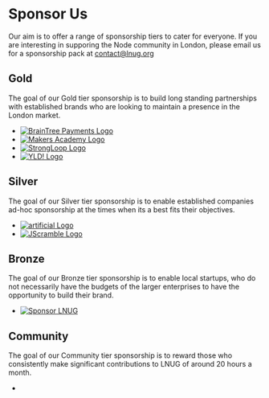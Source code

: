 # Sponsor Us
Our aim is to offer a range of sponsorship tiers to cater for everyone. If you are interesting in supporing the Node community in London, please email us for a sponsorship pack at contact@lnug.org

## Gold
The goal of our Gold tier sponsorship is to build long standing partnerships with established brands who are looking to maintain a presence in the London market.

<ul class="gold-sponsor sponsors">
  <li>
    <a href="https://www.braintreepayments.com/" target="_blank" title="BrainTree Payments homepage, proud sponsor of LNUG">
      <img src="/images/sponsors/braintree.png" class="lnug-sponsor-logo lnug-sponsor-logo-gold" alt="BrainTree Payments Logo">
    </a>
  </li>
  <li>
    <a href="http://makersacademy.com/" target="_blank" title="Makers Academy, venue hosts for LNUG meetups">
      <img src="/images/sponsors/makers.jpg" class="lnug-sponsor-logo lnug-sponsor-logo-gold" alt="Makers Academy Logo">
    </a>
  </li>
  <li>
    <a href="https://strongloop.com/" target="_blank" title="StrongLoop homepage, proud sponsor of LNUG">
      <img src="/images/sponsors/strongloop.png" class="lnug-sponsor-logo lnug-sponsor-logo-gold" alt="StrongLoop Logo">
    </a>
  </li>
  <li>
    <a href="http://yld.io" target="_blank" title="YLD!">
      <img src="/images/sponsors/yld.jpg" class="lnug-sponsor-logo lnug-sponsor-logo-gold" alt="YLD! Logo">
    </a>
  </li>
</ul>

## Silver
The goal of our Silver tier sponsorship is to enable established companies ad-hoc sponsorship at the times when its a best fits their objectives.

<ul class="silver-sponsor sponsors">
  <li>
    <a href="https://artificial.io/" target="_blank" title="artificial labs, proud sponsor of LNUG">
      <img src="/images/sponsors/artificial-labs.jpg" class="lnug-sponsor-logo lnug-sponsor-logo-silver" alt="artificial Logo">
    </a>
  </li>
  <li>
    <a href="https://jscrambler.com/" target="_blank" title="JScrambler, proud sponsor of LNUG">
      <img src="/images/sponsors/jscramble.png" class="lnug-sponsor-logo lnug-sponsor-logo-silver" alt="JScramble Logo">
    </a>
  </li>
</ul>

## Bronze
The goal of our Bronze tier sponsorship is to enable local startups, who do not necessarily have the budgets of the larger enterprises to have the opportunity to build their brand.

<ul class="bronze-sponsor sponsors">
  <li>
  <a href="mailto:contact@lnug.org?subject=LNUG%20Sponsorship" target="_blank" title="Sponsor LNUG">
    <img src="/images/sponsors/placeholder.png" class="lnug-sponsor-logo lnug-sponsor-logo-community" alt="Sponsor LNUG">
  </a>
  </li>
</ul>

## Community
The goal of our Community tier sponsorship is to reward those who consistently make significant contributions to LNUG of around 20 hours a month.

<ul class="community-sponsor sponsors">
  <li></li>
</ul>
